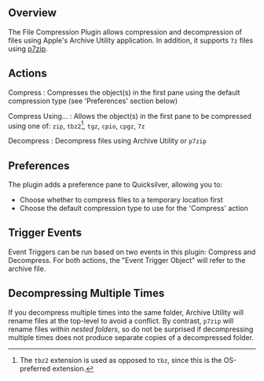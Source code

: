 ## Overview ##

The File Compression Plugin allows compression and decompression of files using Apple's Archive Utility application. In addition, it supports `7z` files using [p7zip](http://p7zip.sourceforge.net/).

## Actions ##

Compress
  : Compresses the object(s) in the first pane using the default compression type (see 'Preferences' section below)

Compress Using…
  : Allows the object(s) in the first pane to be compressed using one of: `zip`, `tbz2`[^1], `tgz`, `cpio`, `cpgz`, `7z`
  
[^1]: The `tbz2` extension is used as opposed to `tbz`, since this is the OS-preferred extension.

Decompress
  : Decompress files using Archive Utility or `p7zip`

## Preferences ##

The plugin adds a preference pane to Quicksilver, allowing you to:

  * Choose whether to compress files to a temporary location first
  * Choose the default compression type to use for the 'Compress' action

## Trigger Events ##

Event Triggers can be run based on two events in this plugin: Compress and Decompress. For both actions, the "Event Trigger Object" will refer to the archive file.

## Decompressing Multiple Times ##

If you decompress multiple times into the same folder, Archive Utility will rename files at the top-level to avoid a conflict. By contrast, `p7zip` will rename files *within nested folders*, so do not be surprised if decompressing multiple times does not produce separate copies of a decompressed folder.
